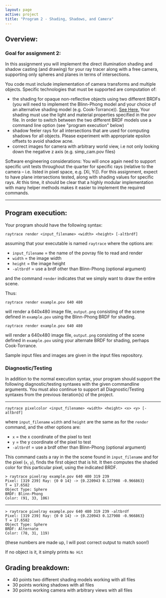 ```yaml
---
layout: page
active: project
title: "Program 2 - Shading, Shadows, and Camera"
---
```


## Overview:

### Goal for assignment 2:

In this assignment you will implement the direct illumination shading and shadow casting (and drawing) for your ray tracer along with a free camera, supporting only spheres and planes in terms of intersections.

You code must include implementation of camera transforms and multiple objects. Specific technologies that must be supported are computation of:

- the shading for opaque non-reflective objects using two different BRDFs (you will need to implement the Blinn-Phong model and your choice of an alternative shading model (e.g. Cook-Torrance)).
  [See Here.](https://en.wikipedia.org/wiki/Bidirectional_reflectance_distribution_function)
  Your shading must use the light and material properties specified in the pov file.
  In order to switch between the two different BRDF models use a command line option (see "program execution" below)
- shadow feeler rays for all intersections that are used for computing shadows for all objects.
  Please experiment with appropriate epsilon offsets to avoid shadow acne.
- correct images for camera with arbitrary world view, i.e not only looking down the negative z axis (e.g. simp_cam.pov files)

Software engineering considerations:
You will once again need to support specific unit tests throughout the quarter for specific rays (relative to the camera – i.e. listed in pixel space, e.g. [Xi, Yi]).
For this assignment, expect to have plane intersections tested, along with shading values for specific rays.
At this time, it should be clear that a highly modular implementation with many helper methods makes it easier to implement the required commands.

---

## Program execution:

Your program should have the following syntax:

  `raytrace render <input_filename> <width> <height> [-altbrdf]`

assuming that your executable is named `raytrace` where the options are:

- `input_filename` = the name of the povray file to read and render
- `width` = the image width
- `height` = the image height
- `-altbrdf` = use a brdf other than Blinn-Phong <span class="text-warning">(optional argument)</span>

and the command `render` indicates that we simply want to draw the entire scene.

Thus:

  `raytrace render example.pov 640 480`

will render a 640x480 image file, `output.png` consisting of the scene defined in `example.pov` using the Blinn-Phong BRDF for shading.

  `raytrace render example.pov 640 480`

will render a 640x480 image file, `output.png` consisting of the scene defined in `example.pov` using your alternate BRDF for shading, perhaps Cook-Torrance.

Sample input files and images are given in the input files repository.

### Diagnostic/Testing

In addition to the normal execution syntax, your program should support the following diagnostic/testing syntaxes with the given commandline arguments.
You must also continue to support all Diagnostic/Testing syntaxes from the previous iteration(s) of the project.

---

  `raytrace pixelcolor <input_filename> <width> <height> <x> <y> [-altbrdf]`

where `input_filename` `width` and `height` are the same as for the `render` command, and the other options are:

- `x` = the x coordinate of the pixel to test
- `y` = the y coordinate of the pixel to test
- `-altbrdf` = use a brdf other than Blinn-Phong <span class="text-warning">(optional argument)</span>

This command casts a ray in the the scene found in `input_filename` and for the pixel (`x`, `y`), finds the first object that is hit.
It then computes the shaded color for this particular pixel, using the indicated BRDF.

    > raytrace pixelray example.pov 640 480 319 239
    Pixel: [319 239] Ray: {0 0 14} -> {0.220943 0.127908 -0.966863}
    T = 17.6582
    Object Type: Sphere
    BRDF: Blinn-Phong
    Color: (91, 33, 106)

---

    > raytrace pixelray example.pov 640 480 319 239 -altbrdf
    Pixel: [319 239] Ray: {0 0 14} -> {0.220943 0.127908 -0.966863}
    T = 17.6582
    Object Type: Sphere
    BRDF: Alternate
    Color: (78, 31, 119)

(these numbers are made up, I will post correct output to match soon!)

If no object is it, it simply prints `No Hit`



## Grading breakdown:
- 40 points two different shading models working with all files
- 30 points working shadows with all files
- 30 points working camera with arbitrary views with all files
